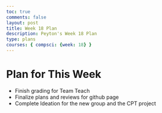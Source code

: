 ```yaml
---
toc: true
comments: false
layout: post
title: Week 18 Plan
description: Peyton's Week 18 Plan
type: plans
courses: { compsci: {week: 18} }
---
```


# Plan for This Week
- Finish grading for Team Teach
- Finalize plans and reviews for github page
- Complete Ideation for the new group and the CPT project